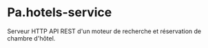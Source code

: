 # Pa.hotels-service
Serveur HTTP API REST d'un moteur de recherche et réservation de chambre d'hôtel.
